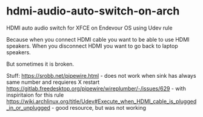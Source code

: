 # hdmi-audio-auto-switch-on-arch
HDMI auto audio switch for XFCE on Endevour OS using Udev rule

Because when you connect HDMI cable you want to be able to use HDMI speakers.
When you disconnect HDMI you want to go back to laptop speakers.

But sometimes it is broken.

Stuff:
https://srobb.net/pipewire.html - does not work when sink has always same number and requieres X restart
https://gitlab.freedesktop.org/pipewire/wireplumber/-/issues/629 - with inspiritaion for this rule
https://wiki.archlinux.org/title/Udev#Execute_when_HDMI_cable_is_plugged_in_or_unplugged - good resource, but was not working
